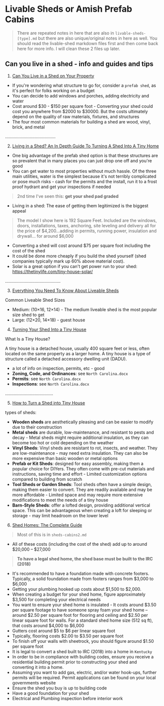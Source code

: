 # Livable Sheds or Amish Prefab Cabins

> There are repeated notes in here that are also in `livable-sheds-[type].md` but there are also unique/original notes in here as well. You should read the livable-shed markdown files first and then come back here for more info. I will clean these 2 files up later.

## Can you live in a shed - info and guides and tips

1. [Can You Live in a Shed on Your Property](https://www.urban-sheds.com/post/living-in-a-shed)

- If you're wondering what structure to go for, consider a `prefab shed`, as it's perfect for folks working on a budget
- You can decide to add windows and porches, adding electricity and water
- Cost around $30 - $150 per square foot - Converting your shed could cost you anywhere from $2000 to $30000. But the costs ultimately depend on the quality of raw materials, fixtures, and structures
- The four most common materials for building a shed are wood, vinyl, brick, and metal

.........................................

2. [Living in a Shed? An In Depth Guide To Turning A Shed Into A Tiny Home](https://thetinylife.com/living-in-a-shed/)

- One big advantage of the prefab shed option is that these structures are so prevalent that in many places you can just drop one off and you're good
- You can get water to most properties without much hassle. Of the three main utilities, water is the simplest because it's not terribly complicated or pose much risks - cash for the permits and the install, run it to a frost proof hydrant and get your inspections if needed

> 2nd time I've seen this: **get your shed pad graded**

- Living in a shed: The ease of getting them legitimized is the biggest appeal

> The model I show here is 192 Square Feet. Included are the windows, doors, installations, taxes, anchoring, site leveling and delivery all for the price of $4,200...adding in permits, running power, insulation and drywall... for around $6,000

- Converting a shed will cost around $75 per square foot including the cost of the shed
- It could be done more cheaply if you build the shed yourself (shed companies typically mark up 60% above material cost).
- Solar is a great option if you can't get power run to your shed: https://thetinylife.com/tiny-house-solar/

.............................................

3. [Everything You Need To Know About Liveable Sheds](https://www.hometownstructures.com/blog/liveable-sheds/)

Common Liveable Shed Sizes

- Medium: (10×16, 12×14) - The medium liveable shed is the most popular size shed to get
- Large: (12×20, 14×18) - guest house

4. [Turning Your Shed Into a Tiny House](https://www.thespruce.com/shed-into-a-tiny-house-8379938)

What Is a Tiny House?

A tiny house is a detached house, usually 400 square feet or less, often located on the same property as a larger home. A tiny house is a type of structure called a detached accessory dwelling unit (DADU).

- a lot of info on inspection, permits, etc - good
- **Zoning, Code, and Ordinances**: see `North Carolina.docx`
- **Permits**: see `North Carolina.docx`
- **Inspections**: see `North Carolina.docx`

.......................................

5. [How to Turn a Shed into Tiny House](https://www.linkedin.com/pulse/how-turn-shed-tiny-house-art-chartier-7kdkc/)

types of sheds:

- **Wooden sheds** are aesthetically pleasing and can be easier to modify due to their construction
- **Metal sheds** are durable, low-maintenance, and resistant to pests and decay - Metal sheds might require additional insulation, as they can become too hot or cold depending on the weather
- **Vinyl Sheds**: Vinyl sheds are resistant to rot, insects, and weather. They are low-maintenance - may need extra insulation. They can also be more expensive than basic wooden or metal options
- **Prefab or Kit Sheds**: designed for easy assembly, making them a popular choice for DIYers. They often come with pre-cut materials and instructions, saving time and effort - Limited customization options compared to building from scratch
- **Tool Sheds or Garden Sheds**: Tool sheds often have a simple design, making them easier to convert. They are readily available and may be more affordable - Limited space and may require more extensive modifications to meet the needs of a tiny house
- **Barn-Style Sheds**: offer a lofted design, providing additional vertical space. This can be advantageous when creating a loft for sleeping or storage - may limit headroom on the lower level

6. [Shed Homes: The Complete Guide](https://www.eshutilitybuildings.com/articles/shed-homes-complete-guide/)

> Most of this is in `sheds-cabins2.md`

- All of these costs (including the cost of the shed) add up to around $20,000 – $27,000

> **To have a legal shed home, the shed base must be built to the IRC (2018)**

- It's recommended to have a foundation made with concrete footers. Typically, a solid foundation made from footers ranges from $3,000 to $6,000
- Getting your plumbing hooked up costs about $1,500 to $2,000.
- When creating a budget for your shed home, figure approximately $3,500 for completing your electrical needs
- You want to ensure your shed home is insulated - It costs around $3.50 per square footage to have someone spray foam your shed home – around $2.50 per square foot for flooring and ceiling and $2.50 per linear square foot for walls. For a standard shed home size (512 sq ft), that costs around $4,000 to $6,000
- Gutters cost around $5 to $6 per linear square foot
- Typically, flooring costs $2.00 to $3.50 per square foot
- To finish off your walls with sheetrock, you should figure around $1.50 per square foot
- It is legal to convert a shed built to IRC (2018) into a home in `Kentucky`
- In order to be in compliance with building codes, ensure you receive a residential building permit prior to constructing your shed and converting it into a home.
- Assuming you want to add gas, electric, and/or water hook-ups, further permits will be required. Permit applications can be found on your local governments website
- Ensure the shed you buy is up to building code
- Have a good foundation for your shed
- Electrical and Plumbing inspection before interior work
